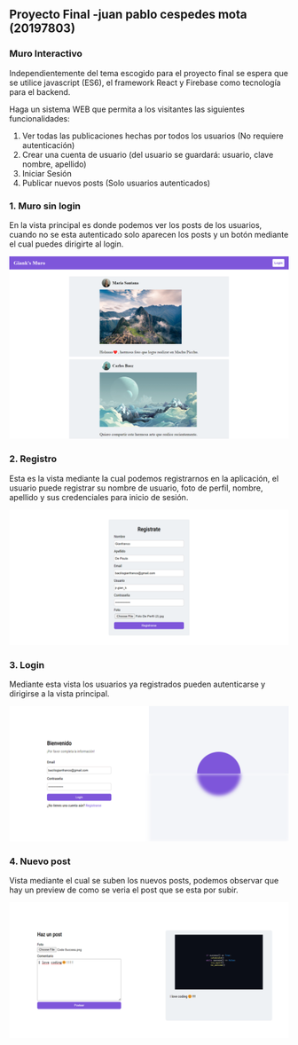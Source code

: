 ## Proyecto Final -juan pablo cespedes mota (20197803)

### Muro Interactivo

Independientemente del tema escogido para el proyecto final se espera que se utilice javascript
(ES6), el framework React y Firebase como tecnología para el backend.

Haga un sistema WEB que permita a los visitantes las siguientes funcionalidades:

1. Ver todas las publicaciones hechas por todos los usuarios (No requiere autenticación)
2. Crear una cuenta de usuario (del usuario se guardará: usuario, clave nombre, apellido)
3. Iniciar Sesión
4. Publicar nuevos posts (Solo usuarios autenticados)

### 1. Muro sin login

En la vista principal es donde podemos ver los posts de los usuarios, cuando no se esta autenticado solo aparecen los posts y un botón mediante el cual puedes dirigirte al login.

![muro](./public/img/Muro-not-loging.png)

### 2. Registro

Esta es la vista mediante la cual podemos registrarnos en la aplicación, el usuario puede registrar su nombre de usuario, foto de perfil, nombre, apellido y sus credenciales para inicio de sesión.

![muro](./public/img/Registro.png)

### 3. Login

Mediante esta vista los usuarios ya registrados pueden autenticarse y dirigirse a la vista principal.

![muro](./public/img/Login.png)



### 4. Nuevo post

Vista mediante el cual se suben los nuevos posts, podemos observar que hay un preview de como se veria el post que se esta por subir.

![muro](./public/img/New-post.png)

